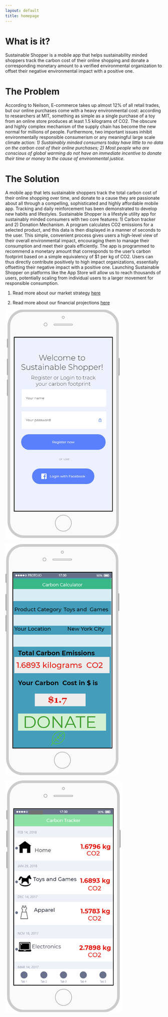 ```yaml
---
layout: default
title: homepage
---
```


# What is it?

Sustainable Shopper is a mobile app that helps sustainability minded shoppers track the carbon cost of their online shopping and donate a corresponding monetary amount to a verified environmental organization to offset their negative environmental impact with a positive one. 
 
# The Problem

According to Neilson, E-commerce takes up almost 12% of all retail trades, but our online purchases come with a heavy environmental cost: according to researchers at MIT, something as simple as a single purchase of a toy from an online store produces at least 1.5 kilograms of CO2. The obscure and highly complex mechanism of the supply chain has become the new normal for millions of people. Furthermore, two important issues inhibit environmentally responsible consumerism or any meaningful large scale climate action: *1) Sustainably minded consumers today have little to no data on the carbon cost of their online purchases; 2) Most people who are conscious of global warming do not have an immediate incentive to donate their time or money to the cause of environmental justice.*  

# The Solution

A mobile app that lets sustainable shoppers track the total carbon cost of their online shopping over time, and donate to a cause they are passionate about all through a compelling, sophisticated and highly affordable mobile app. Tracking and daily reinforcement has been demonstrated to develop new habits and lifestyles. Sustainable Shopper is a lifestyle utility app for sustainably minded consumers with two core features: 1) Carbon tracker and 2) Donation Mechanism. A program calculates CO2 emissions for a selected product, and this data is then displayed in a manner of seconds to the user. This simple, convenient process gives users a high-level view of their overall environmental impact, encouraging them to manage their consumption and meet their goals efficiently. The app is programmed to recommend a monetary amount that corresponds to the user’s carbon footprint based on a simple equivalency of $1 per kg of CO2. Users can thus directly contribute positively to high impact organizations, essentially offsetting their negative impact with a positive one. Launching Sustainable Shopper on platforms like the App Store will allow us to reach thousands of users, potentially scaling from individual users to a larger movement for responsible consumption. 

1. Read more about our market strategy <a href="https://ssingh27.github.io/Sustainable-Shopper/market">here</a>

2. Read more about our financial projections <a href="https://ssingh27.github.io/Sustainable-Shopper/finances">here</a>

 ![homepage](homepage.png)
 
 ![page1](page1.png)
 
 ![page2](page2.png)
